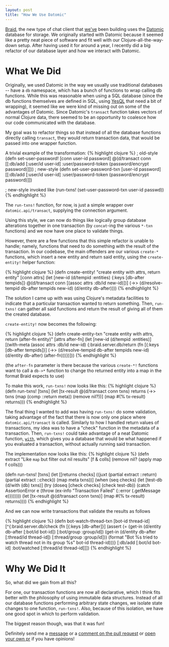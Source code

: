 ```yaml
---
layout: post
title: "How We Use Datomic"
---
```


[Braid][], the new type of chat client that [we've][bloom] been building uses the [Datomic][] database for storage.
We originally started with Datomic because it seemed like a pretty neat piece of software and fit well with our Clojure-all-the-way-down setup.
After having used it for around a year, I recently did a big refactor of our database layer and how we interact with Datomic.

# What We Did

Originally, we used Datomic in the way we usually use traditional databases -- have a `db` namespace, which has a bunch of functions to wrap calling db functions.
While this was reasonable when using a SQL database (since the db functions themselves are defined in SQL, using [YesQL][] that need a bit of wrapping), it seemed like we were kind of missing out on some of the advantages of Datomic.
Since Datomic's `transact` function takes vectors of normal Clojure data, there seemed to be an opportunity to coalesce how our code communicated with the database.

My goal was to refactor things so that instead of all the database functions directly calling `transact`, they would return transaction data, that would be passed into one wrapper function.

A trivial example of the transformation:
{% highlight clojure %}
; old-style
(defn set-user-password!
  [conn user-id password]
  @(d/transact conn [[:db/add [:user/id user-id]
                      :user/password-token (password/encrypt password)]]))
; new-style
(defn set-user-password-txn
  [user-id password]
  [[:db/add [:user/id user-id] :user/password-token (password/encrypt password)]])

; new-style invoked like
(run-txns! (set-user-password-txn user-id passwd))
{% endhighlight %}

The `run-txns!` function, for now, is just a simple wrapper over `datomic.api/transact`, supplying the connection argument.

Using this style, we can now do things like logically group database alterations together in one transaction (by `concat`-ing the various `*-txn` functions) and we now have one place to validate things.

However, there are a few functions that this simple refactor is unable to handle; namely, functions that need to do something with the result of the transaction.
In our codebase, the main offenders are our various `create-*` functions, which insert a new entity and return said entity, using the `create-entity!` helper function:

{% highlight clojure %}
(defn create-entity!
  "create entity with attrs, return entity"
  [conn attrs]
  (let [new-id (d/tempid :entities)
        {:keys [db-after tempids]} @(d/transact conn
                                      [(assoc attrs :db/id new-id)])]
    (->> (d/resolve-tempid db-after tempids new-id)
         (d/entity db-after))))
{% endhighlight %}

The solution I came up with was using Clojure's metadata facilities to indicate that a particular transaction wanted to return something.
Then, `run-txns!` can gather all said functions and return the result of giving all of them the created database.

`create-entity!` now becomes the following:

{% highlight clojure %}
(defn create-entity-txn
  "create entity with attrs, return (after-fn entity)"
  [attrs after-fn]
  (let [new-id (d/tempid :entities)]
    [(with-meta
       (assoc attrs :db/id new-id)
       {:braid.server.db/return
        (fn [{:keys [db-after tempids]}]
          (->> (d/resolve-tempid db-after tempids new-id)
               (d/entity db-after)
               (after-fn)))})]))
{% endhighlight %}

(the `after-fn` parameter is there because the various `create-*!` functions want to call a `db->*` function to change tho returned entity into a map in the format Braid expects to use)

To make this work, `run-txns!` now looks like this:
{% highlight clojure %}
(defn run-txns!
  [txns]
  (let [tx-result @(d/transact conn txns)
        returns (->> txns
                     (map (comp ::return meta))
                     (remove nil?))]
    (map #(% tx-result) returns)))
{% endhighlight %}

The final thing I wanted to add was having `run-txns!` do some validation, taking advantage of the fact that there is now only one place where `datomic.api/transact` is called.
Similarly to how I handled return values of transactions, my idea was to have a "check" function in the metadata of a transaction.
Then, `run-txns!` could take advantage of a neat Datomic function, [`with`](http://docs.datomic.com/clojure/index.html#datomic.api/with), which gives you a database that would be what happened if you evaluated a transaction, without actually running said transaction.

The implementation now looks like this:
{% highlight clojure %}
(defn extract
  "Like `map` but filter out nil results"
  [f & colls]
  (remove nil? (apply map f colls)))

(defn run-txns!
  [txns]
  (let [[returns checks] ((juxt (partial extract ::return)
                                (partial extract ::check))
                            (map meta txns))]
      (when (seq checks)
        (let [test-db (d/with (db) txns)]
          (try
            (doseq [check checks]
              (check test-db))
            (catch AssertionError e
              (throw (ex-info "Transaction Failed"
                              {::error (.getMessage e)}))))))
      (let [tx-result @(d/transact conn txns)]
        (map #(% tx-result) returns))))
{% endhighlight %}

And we can now write transactions that validate the results as follows

{% highlight clojure %}
(defn bot-watch-thread-txn
  [bot-id thread-id]
  [^{:braid.server.db/check
     (fn [{:keys [db-after]}]
       (assert
         (= (get-in (d/entity db-after [:bot/id bot-id]) [:bot/group :group/id])
            (get-in (d/entity db-after [:thread/id thread-id]) [:thread/group :group/id]))
         (format "Bot %s tried to watch thread not in its group %s" bot-id thread-id)))}
   [:db/add [:bot/id bot-id] :bot/watched [:thread/id thread-id]]])
{% endhighlight %}

# Why We Did It

So, what did we gain from all this?

For one, our transaction functions are now all declarative, which I think fits better with the philosophy of using immutable data structures.
Instead of all our database functions performing arbitrary state changes, we isolate state changes to one function, `run-txns!`.
Also, because of this isolation, we have one good spot in which to perform validation.

The biggest reason though, was that it was fun!

Definitely send me a [message][twitter] or a [comment on the pull request][braid_gh_pr] or [open your own pr][braid_gh] if you have opinions!

  [Braid]: https://braidchat.com
  [bloom]: http://bloomventures.io
  [Datomic]: http://datomic.com/
  [YesQL]: https://github.com/krisajenkins/yesql
  [twitter]: https://twitter.com/jamesnvc
  [braid_gh_pr]: https://github.com/braidchat/braid/pull/90
  [braid_gh]: https://github.com/braidchat/braid

